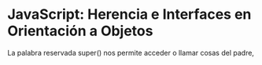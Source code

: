 # JavaScript: Herencia e Interfaces en Orientación a Objetos

La palabra reservada super() nos permite acceder o llamar cosas del padre,
